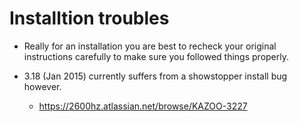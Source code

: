 # Installtion troubles

* Really for an installation you are best to recheck your original instructions carefully to make sure you followed things properly.

* 3.18 (Jan 2015) currently suffers from a showstopper install bug however.
  * https://2600hz.atlassian.net/browse/KAZOO-3227
  
